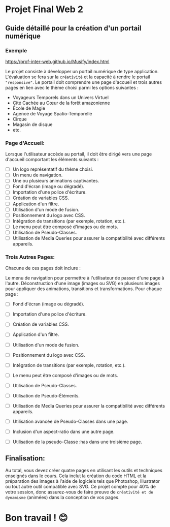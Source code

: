 # Projet Final Web 2
## Guide détaillé pour la création d'un portail numérique

### Exemple
<https://prof-inter-web.github.io/Musify/index.html>

Le projet consiste à développer un portail numérique de type application. L'évaluation se fera sur la `créativité` et la capacité à rendre le portail `"responsive"`. Le portail doit comprendre une page d'accueil et trois autres pages en lien avec le thème choisi parmi les options suivantes :

- Voyageurs Temporels dans un Univers Virtuel
- Cité Cachée au Cœur de la forêt amazonienne
- École de Magie
- Agence de Voyage Spatio-Temporelle
- Cirque
- Magasin de disque
- etc.


### Page d'Accueil:

Lorsque l'utilisateur accède au portail, il doit être dirigé vers une page d'accueil comportant les éléments suivants :

- [ ]  Un logo représentatif du thème choisi.
- [ ] Un menu de navigation.
- [ ] Une ou plusieurs animations captivantes.
- [ ] Fond d'écran (image ou dégradé).
- [ ] Importation d'une police d'écriture.
- [ ] Création de variables CSS.
- [ ] Application d'un filtre.
- [ ] Utilisation d'un mode de fusion.
- [ ] Positionnement du logo avec CSS.
- [ ] Intégration de transitions (par exemple, rotation, etc.).
- [ ] Le menu peut être composé d'images ou de mots.
- [ ] Utilisation de Pseudo-Classes.
- [ ] Utilisation de Media Queries pour assurer la compatibilité avec différents appareils.

### Trois Autres Pages:

Chacune de ces pages doit inclure :

Le menu de navigation pour permettre à l'utilisateur de passer d'une page à l'autre.
Déconstruction d'une image (images ou SVG) en plusieurs images pour appliquer des animations, transitions et transformations.
Pour chaque page :

- [ ] Fond d'écran (image ou dégradé).
- [ ] Importation d'une police d'écriture.
- [ ] Création de variables CSS.
- [ ] Application d'un filtre.
- [ ] Utilisation d'un mode de fusion.
- [ ] Positionnement du logo avec CSS.
- [ ] Intégration de transitions (par exemple, rotation, etc.).
- [ ] Le menu peut être composé d'images ou de mots.
- [ ] Utilisation de Pseudo-Classes.
- [ ] Utilisation de Pseudo-Éléments.
- [ ] Utilisation de Media Queries pour assurer la compatibilité avec différents appareils.
- [ ] Utilisation avancée de Pseudo-Classes dans une page.
- [ ] Inclusion d'un aspect-ratio dans une autre page.
- [ ] Utilisation de la pseudo-Classe :has dans une troisième page.


## Finalisation:

Au total, vous devez créer quatre pages en utilisant les outils et techniques enseignés dans le cours. Cela inclut la création du code HTML et la préparation des images à l'aide de logiciels tels que Photoshop, Illustrator ou tout autre outil compatible avec SVG. Ce projet compte pour 40% de votre session, donc assurez-vous de faire preuve de `créativité et de dynamisme` (animées) dans la conception de vos pages.

# Bon travail ! 😊

